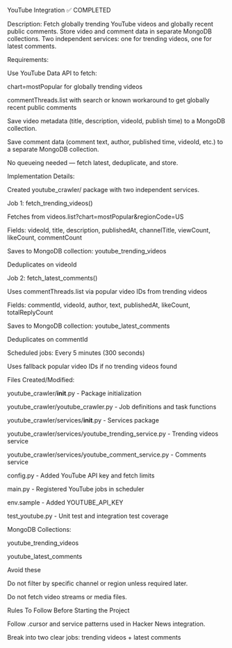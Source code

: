 YouTube Integration ✅ COMPLETED

Description:
Fetch globally trending YouTube videos and globally recent public comments. Store video and comment data in separate MongoDB collections. Two independent services: one for trending videos, one for latest comments.

Requirements:

Use YouTube Data API to fetch:

chart=mostPopular for globally trending videos

commentThreads.list with search or known workaround to get globally recent public comments

Save video metadata (title, description, videoId, publish time) to a MongoDB collection.

Save comment data (comment text, author, published time, videoId, etc.) to a separate MongoDB collection.

No queueing needed — fetch latest, deduplicate, and store.

Implementation Details:

Created youtube_crawler/ package with two independent services.

Job 1: fetch_trending_videos()

Fetches from videos.list?chart=mostPopular&regionCode=US

Fields: videoId, title, description, publishedAt, channelTitle, viewCount, likeCount, commentCount

Saves to MongoDB collection: youtube_trending_videos

Deduplicates on videoId

Job 2: fetch_latest_comments()

Uses commentThreads.list via popular video IDs from trending videos

Fields: commentId, videoId, author, text, publishedAt, likeCount, totalReplyCount

Saves to MongoDB collection: youtube_latest_comments

Deduplicates on commentId

Scheduled jobs: Every 5 minutes (300 seconds)

Uses fallback popular video IDs if no trending videos found

Files Created/Modified:

youtube_crawler/__init__.py - Package initialization

youtube_crawler/youtube_crawler.py - Job definitions and task functions

youtube_crawler/services/__init__.py - Services package

youtube_crawler/services/youtube_trending_service.py - Trending videos service

youtube_crawler/services/youtube_comment_service.py - Comments service

config.py - Added YouTube API key and fetch limits

main.py - Registered YouTube jobs in scheduler

env.sample - Added YOUTUBE_API_KEY

test_youtube.py - Unit test and integration test coverage

MongoDB Collections:

youtube_trending_videos

youtube_latest_comments

Avoid these

Do not filter by specific channel or region unless required later.

Do not fetch video streams or media files.

Rules To Follow Before Starting the Project

Follow .cursor and service patterns used in Hacker News integration.

Break into two clear jobs: trending videos + latest comments

